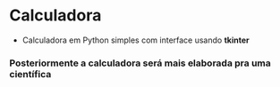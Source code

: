 # Calculadora

- Calculadora em Python simples com interface usando **tkinter**

### Posteriormente a calculadora será mais elaborada pra uma científica